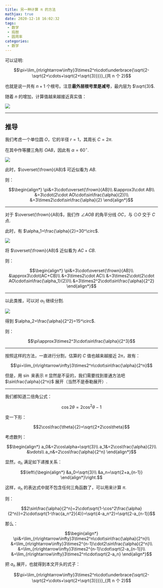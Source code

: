 ```yaml
---
title: 另一种计算 π 的方法
mathjax: true
date: 2020-12-18 16:02:32
tags:
 - 数学
 - 捣鼓
 - 圆周率
categories:
 - 数学
---
```


可以证明:

$$\pi=\lim_{n\rightarrow\infty}3\times2^n\cdot\underbrace{\sqrt{2-\sqrt{2+\cdots+\sqrt{2+\sqrt{3}}}}}_{共 n 个 2}$$

也就是说一共有 $n+1$ 个根号。注意**最外层根号里是减号**，最内层为 $\sqrt{3}$.

<!-- more -->

随着 $n$ 的增加，计算值越来越接近真实值：

![](https://cdn.xecades.xyz/image/pi-pic1.png)

---

## 推导

我们考虑一个单位圆 $O$，它的半径 $r=1$，其周长 $C=2\pi$.

在其中作等腰三角形 $OAB$，因此有 $\alpha=60^\circ$.

![](https://cdn.xecades.xyz/image/pi-pic2.svg)

此时，$\overset{\frown}{AB}$ 可近似看为 $AB$.

则：

$$\begin{align*}
\pi&=3\cdot\overset{\frown}{AB}\\
 &\approx3\cdot AB\\
 &=3\cdot(2\cdot AO\cdot\sin\frac{\alpha}{2})\\
 &=3\times2\cdot\sin\frac{\alpha}{2}
\end{align*}$$

---

对于 $\overset{\frown}{AB}$，我们作 $\angle AOB$ 的角平分线 $OC$，与 $\odot O$ 交于 $C$ 点.

此时，有 $\alpha_1=\frac{\alpha}{2}=30^\circ$.

![](https://cdn.xecades.xyz/image/pi-pic3.svg)

将 $\overset{\frown}{AB}$ 近似看为 $AC+CB$.

则：

$$\begin{align*}
\pi&=3\cdot\overset{\frown}{AB}\\
 &\approx3\cdot(AC+CB)\\
 &=3\times2\cdot AC\\
 &=3\times2\cdot(2\cdot AO\cdot\sin\frac{\alpha_1}{2})\\
 &=3\times2^2\cdot\sin\frac{\alpha}{2^2}
\end{align*}$$

---

以此类推，可以对 $\alpha_1$ 继续分割.

![](https://cdn.xecades.xyz/image/pi-pic4.svg)

得到 $\alpha_2=\frac{\alpha}{2^2}=15^\circ$.

则：

$$\pi\approx3\times2^3\cdot\sin\frac{\alpha}{2^3}$$

---

按照这样的方法，一直进行分割，估算的 $C$ 值也越来越接近 $2\pi$，故有：

$$\pi=\lim_{n\rightarrow\infty}3\times2^n\cdot\sin\frac{\alpha}{2^n}$$

但是，用 $\sin$ 来表示 $\pi$ 显然是不妥的，我们需要找到普通方法吧 $\sin\frac{\alpha}{2^n}$ 展开（当然不是泰勒展开）.

---

我们都知道二倍角公式：

$$\cos2\theta=2\cos^2\theta-1$$

变一下形：

$$2\cos\frac{\theta}{2}=\sqrt{2+2\cos\theta}$$

考虑数列：

$$\begin{align*}
a_0&=2\cos\alpha=\sqrt{3}\\
a_1&=2\cos\frac{\alpha}{2}\\
&\vdots\\
a_n&=2\cos\frac{\alpha}{2^n}
\end{align*}$$

显然，$a_n$ 满足如下递推关系：

$$\left\{\begin{align*}
&a_0=\sqrt{3}\\
&a_n=\sqrt{2+a_{n-1}}
\end{align*}\right.$$

这样，$a_n$ 的表达式中就不包含任何三角函数了，可以用来计算 $\pi$.

则：

$$2\sin\frac{\alpha}{2^n}=2\cdot\sqrt{1-\cos^2\frac{\alpha}{2^n}}=2\cdot\sqrt{1-\frac{a_n^2}{4}}=\sqrt{4-a_n^2}=\sqrt{2-a_{n-1}}$$

那么：

$$\begin{align*}
\pi&=\lim_{n\rightarrow\infty}3\times2^n\cdot\sin\frac{\alpha}{2^n}\\
&=\lim_{n\rightarrow\infty}3\times2^{n-1}\cdot2\sin\frac{\alpha}{2^n}\\
&=\lim_{n\rightarrow\infty}3\times2^{n-1}\cdot\sqrt{2-a_{n-1}}\\
&=\lim_{n\rightarrow\infty}3\times2^n\cdot\sqrt{2-a_n}
\end{align*}$$

把 $a_n$ 展开，也就得到本文开头的式子：

$$\pi=\lim_{n\rightarrow\infty}3\times2^n\cdot\underbrace{\sqrt{2-\sqrt{2+\cdots+\sqrt{2+\sqrt{3}}}}}_{共 n 个 2}$$